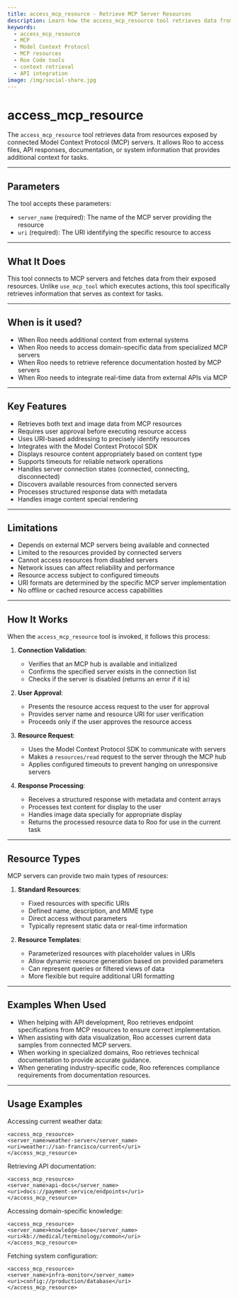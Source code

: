 ```yaml
---
title: access_mcp_resource - Retrieve MCP Server Resources
description: Learn how the access_mcp_resource tool retrieves data from Model Context Protocol servers for additional context in Roo Code tasks.
keywords:
  - access_mcp_resource
  - MCP
  - Model Context Protocol
  - MCP resources
  - Roo Code tools
  - context retrieval
  - API integration
image: /img/social-share.jpg
---
```


# access_mcp_resource

The `access_mcp_resource` tool retrieves data from resources exposed by connected Model Context Protocol (MCP) servers. It allows Roo to access files, API responses, documentation, or system information that provides additional context for tasks.

---

## Parameters

The tool accepts these parameters:

- `server_name` (required): The name of the MCP server providing the resource
- `uri` (required): The URI identifying the specific resource to access

---

## What It Does

This tool connects to MCP servers and fetches data from their exposed resources. Unlike `use_mcp_tool` which executes actions, this tool specifically retrieves information that serves as context for tasks.

---

## When is it used?

- When Roo needs additional context from external systems
- When Roo needs to access domain-specific data from specialized MCP servers
- When Roo needs to retrieve reference documentation hosted by MCP servers
- When Roo needs to integrate real-time data from external APIs via MCP

---

## Key Features

- Retrieves both text and image data from MCP resources
- Requires user approval before executing resource access
- Uses URI-based addressing to precisely identify resources
- Integrates with the Model Context Protocol SDK
- Displays resource content appropriately based on content type
- Supports timeouts for reliable network operations
- Handles server connection states (connected, connecting, disconnected)
- Discovers available resources from connected servers
- Processes structured response data with metadata
- Handles image content special rendering

---

## Limitations

- Depends on external MCP servers being available and connected
- Limited to the resources provided by connected servers
- Cannot access resources from disabled servers
- Network issues can affect reliability and performance
- Resource access subject to configured timeouts
- URI formats are determined by the specific MCP server implementation
- No offline or cached resource access capabilities

---

## How It Works

When the `access_mcp_resource` tool is invoked, it follows this process:

1. **Connection Validation**:
   - Verifies that an MCP hub is available and initialized
   - Confirms the specified server exists in the connection list
   - Checks if the server is disabled (returns an error if it is)

2. **User Approval**:
   - Presents the resource access request to the user for approval
   - Provides server name and resource URI for user verification
   - Proceeds only if the user approves the resource access

3. **Resource Request**:
   - Uses the Model Context Protocol SDK to communicate with servers
   - Makes a `resources/read` request to the server through the MCP hub
   - Applies configured timeouts to prevent hanging on unresponsive servers

4. **Response Processing**:
   - Receives a structured response with metadata and content arrays
   - Processes text content for display to the user
   - Handles image data specially for appropriate display
   - Returns the processed resource data to Roo for use in the current task

---

## Resource Types

MCP servers can provide two main types of resources:

1. **Standard Resources**:
   - Fixed resources with specific URIs
   - Defined name, description, and MIME type
   - Direct access without parameters
   - Typically represent static data or real-time information

2. **Resource Templates**:
   - Parameterized resources with placeholder values in URIs
   - Allow dynamic resource generation based on provided parameters
   - Can represent queries or filtered views of data
   - More flexible but require additional URI formatting

---

## Examples When Used

- When helping with API development, Roo retrieves endpoint specifications from MCP resources to ensure correct implementation.
- When assisting with data visualization, Roo accesses current data samples from connected MCP servers.
- When working in specialized domains, Roo retrieves technical documentation to provide accurate guidance.
- When generating industry-specific code, Roo references compliance requirements from documentation resources.

---

## Usage Examples

Accessing current weather data:
```
<access_mcp_resource>
<server_name>weather-server</server_name>
<uri>weather://san-francisco/current</uri>
</access_mcp_resource>
```

Retrieving API documentation:
```
<access_mcp_resource>
<server_name>api-docs</server_name>
<uri>docs://payment-service/endpoints</uri>
</access_mcp_resource>
```

Accessing domain-specific knowledge:
```
<access_mcp_resource>
<server_name>knowledge-base</server_name>
<uri>kb://medical/terminology/common</uri>
</access_mcp_resource>
```

Fetching system configuration:
```
<access_mcp_resource>
<server_name>infra-monitor</server_name>
<uri>config://production/database</uri>
</access_mcp_resource>
```
